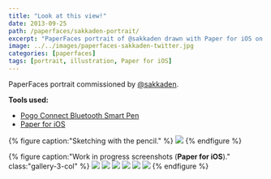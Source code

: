 ```yaml
---
title: "Look at this view!"
date: 2013-09-25
path: /paperfaces/sakkaden-portrait/
excerpt: "PaperFaces portrait of @sakkaden drawn with Paper for iOS on an iPad."
image: ../../images/paperfaces-sakkaden-twitter.jpg
categories: [paperfaces]
tags: [portrait, illustration, Paper for iOS]
---
```


PaperFaces portrait commissioned by <a href="https://twitter.com/sakkaden">@sakkaden</a>.

**Tools used:**

- [Pogo Connect Bluetooth Smart Pen](https://www.amazon.com/gp/product/B009K448L4/ref=as_li_ss_tl?ie=UTF8&camp=1789&creative=390957&creativeASIN=B009K448L4&linkCode=as2&tag=mademist-20)
- [Paper for iOS](https://paper.bywetransfer.com/)

{% figure caption:"Sketching with the pencil." %}
[![](../../images/paperfaces-sakkaden-process-1-750.jpg)](../../images/paperfaces-sakkaden-process-1-lg.jpg)
{% endfigure %}

{% figure caption:"Work in progress screenshots (**Paper for iOS**)." class:"gallery-3-col" %}
[![](../../images/paperfaces-sakkaden-process-2-600.jpg)](../../images/paperfaces-sakkaden-process-2-lg.jpg)
[![](../../images/paperfaces-sakkaden-process-3-600.jpg)](../../images/paperfaces-sakkaden-process-3-lg.jpg)
[![](../../images/paperfaces-sakkaden-process-4-600.jpg)](../../images/paperfaces-sakkaden-process-4-lg.jpg)
[![](../../images/paperfaces-sakkaden-process-5-600.jpg)](../../images/paperfaces-sakkaden-process-5-lg.jpg)
[![](../../images/paperfaces-sakkaden-process-6-600.jpg)](../../images/paperfaces-sakkaden-process-6-lg.jpg)
[![](../../images/paperfaces-sakkaden-process-7-600.jpg)](../../images/paperfaces-sakkaden-process-7-lg.jpg)
{% endfigure %}
